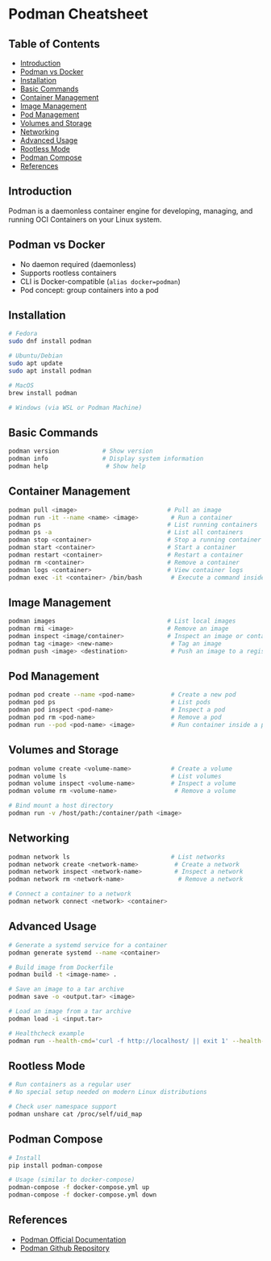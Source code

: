 # Podman Cheatsheet

## Table of Contents
- [Introduction](#introduction)
- [Podman vs Docker](#podman-vs-docker)
- [Installation](#installation)
- [Basic Commands](#basic-commands)
- [Container Management](#container-management)
- [Image Management](#image-management)
- [Pod Management](#pod-management)
- [Volumes and Storage](#volumes-and-storage)
- [Networking](#networking)
- [Advanced Usage](#advanced-usage)
- [Rootless Mode](#rootless-mode)
- [Podman Compose](#podman-compose)
- [References](#references)

## Introduction
Podman is a daemonless container engine for developing, managing, and running OCI Containers on your Linux system.

## Podman vs Docker
- No daemon required (daemonless)
- Supports rootless containers
- CLI is Docker-compatible (`alias docker=podman`)
- Pod concept: group containers into a pod

## Installation
```bash
# Fedora
sudo dnf install podman

# Ubuntu/Debian
sudo apt update
sudo apt install podman

# MacOS
brew install podman

# Windows (via WSL or Podman Machine)
```

## Basic Commands
```bash
podman version            # Show version
podman info               # Display system information
podman help                # Show help
```

## Container Management
```bash
podman pull <image>                         # Pull an image
podman run -it --name <name> <image>         # Run a container
podman ps                                   # List running containers
podman ps -a                                # List all containers
podman stop <container>                     # Stop a running container
podman start <container>                    # Start a container
podman restart <container>                  # Restart a container
podman rm <container>                       # Remove a container
podman logs <container>                     # View container logs
podman exec -it <container> /bin/bash        # Execute a command inside a container
```

## Image Management
```bash
podman images                               # List local images
podman rmi <image>                          # Remove an image
podman inspect <image/container>            # Inspect an image or container
podman tag <image> <new-name>                # Tag an image
podman push <image> <destination>            # Push an image to a registry
```

## Pod Management
```bash
podman pod create --name <pod-name>          # Create a new pod
podman pod ps                                # List pods
podman pod inspect <pod-name>                # Inspect a pod
podman pod rm <pod-name>                     # Remove a pod
podman run --pod <pod-name> <image>          # Run container inside a pod
```

## Volumes and Storage
```bash
podman volume create <volume-name>           # Create a volume
podman volume ls                             # List volumes
podman volume inspect <volume-name>          # Inspect a volume
podman volume rm <volume-name>                # Remove a volume

# Bind mount a host directory
podman run -v /host/path:/container/path <image>
```

## Networking
```bash
podman network ls                            # List networks
podman network create <network-name>          # Create a network
podman network inspect <network-name>         # Inspect a network
podman network rm <network-name>               # Remove a network

# Connect a container to a network
podman network connect <network> <container>
```

## Advanced Usage
```bash
# Generate a systemd service for a container
podman generate systemd --name <container>

# Build image from Dockerfile
podman build -t <image-name> .

# Save an image to a tar archive
podman save -o <output.tar> <image>

# Load an image from a tar archive
podman load -i <input.tar>

# Healthcheck example
podman run --health-cmd='curl -f http://localhost/ || exit 1' --health-interval=30s <image>
```

## Rootless Mode
```bash
# Run containers as a regular user
# No special setup needed on modern Linux distributions

# Check user namespace support
podman unshare cat /proc/self/uid_map
```

## Podman Compose
```bash
# Install
pip install podman-compose

# Usage (similar to docker-compose)
podman-compose -f docker-compose.yml up
podman-compose -f docker-compose.yml down
```

## References
- [Podman Official Documentation](https://podman.io/)
- [Podman Github Repository](https://github.com/containers/podman)

